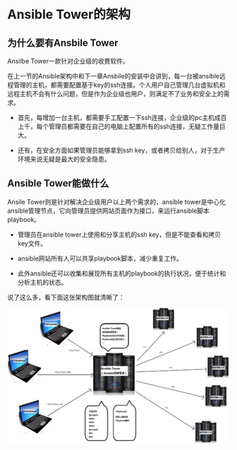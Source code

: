 # Ansible Tower的架构

## 为什么要有Ansbile Tower
Ansilbe Tower一款针对企业级的收费软件。

在上一节的Ansible架构中和下一章Ansbile的安装中会讲到，每一台被ansible远程管理的主机，都需要配置基于key的ssh连接。个人用户自己管理几台虚拟机和远程主机不会有什么问题，但是作为企业级也用户，则满足不了业务和安全上的需求。

* 首先，每增加一台主机，都需要手工配置一下ssh连接，企业级的pc主机成百上千，每个管理员都需要在自己的电脑上配置所有的ssh连接，无疑工作量巨大。


* 还有，在安全方面如果管理员能够拿到ssh key，或者拷贝给别人，对于生产环境来说无疑是最大的安全隐患。


## Ansible Tower能做什么
Ansile Tower则是针对解决企业级用户以上两个需求的，ansible tower是中心化ansible管理节点，它向管理员提供网站页面作为接口，来运行ansible脚本playbook。

* 管理员在ansible tower上使用和分享主机的ssh key，但是不能查看和拷贝key文件。

* ansible网站所有人可以共享playbook脚本，减少重复工作。

* 此外ansible还可以收集和展现所有主机的playbook的执行状况，便于统计和分析主机的状态。

说了这么多，看下面这张架构图就清晰了：

![](ansible-tower-arti-2nd.png)


